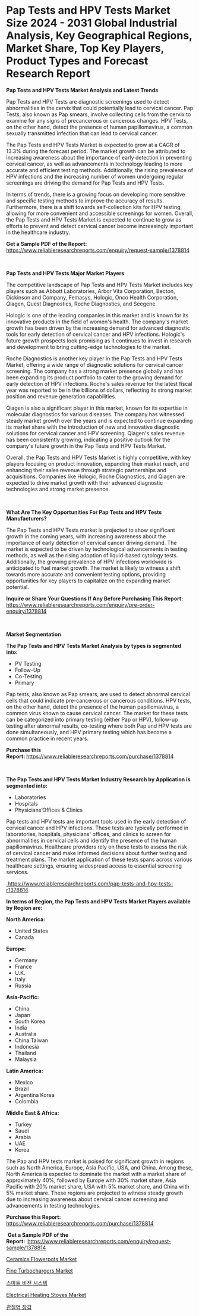 <p><h1>Pap Tests and HPV Tests Market Size 2024 - 2031 Global Industrial Analysis, Key Geographical Regions, Market Share, Top Key Players, Product Types and Forecast Research Report</h1></p><p><strong>Pap Tests and HPV Tests Market Analysis and Latest Trends</strong></p>
<p><p>Pap Tests and HPV Tests are diagnostic screenings used to detect abnormalities in the cervix that could potentially lead to cervical cancer. Pap Tests, also known as Pap smears, involve collecting cells from the cervix to examine for any signs of precancerous or cancerous changes. HPV Tests, on the other hand, detect the presence of human papillomavirus, a common sexually transmitted infection that can lead to cervical cancer.</p><p>The Pap Tests and HPV Tests Market is expected to grow at a CAGR of 13.3% during the forecast period. The market growth can be attributed to increasing awareness about the importance of early detection in preventing cervical cancer, as well as advancements in technology leading to more accurate and efficient testing methods. Additionally, the rising prevalence of HPV infections and the increasing number of women undergoing regular screenings are driving the demand for Pap Tests and HPV Tests.</p><p>In terms of trends, there is a growing focus on developing more sensitive and specific testing methods to improve the accuracy of results. Furthermore, there is a shift towards self-collection kits for HPV testing, allowing for more convenient and accessible screenings for women. Overall, the Pap Tests and HPV Tests Market is expected to continue to grow as efforts to prevent and detect cervical cancer become increasingly important in the healthcare industry.</p></p>
<p><strong>Get a Sample PDF of the Report:&nbsp;</strong> <a href="https://www.reliableresearchreports.com/enquiry/request-sample/1378814">https://www.reliableresearchreports.com/enquiry/request-sample/1378814</a></p>
<p>&nbsp;</p>
<p><strong>Pap Tests and HPV Tests Major Market Players</strong></p>
<p><p>The competitive landscape of Pap Tests and HPV Tests Market includes key players such as Abbott Laboratories, Arbor Vita Corporation, Becton, Dickinson and Company, Femasys, Hologic, Onco Health Corporation, Qiagen, Quest Diagnostics, Roche Diagnostics, and Seegene. </p><p>Hologic is one of the leading companies in this market and is known for its innovative products in the field of women's health. The company's market growth has been driven by the increasing demand for advanced diagnostic tools for early detection of cervical cancer and HPV infections. Hologic's future growth prospects look promising as it continues to invest in research and development to bring cutting-edge technologies to the market.</p><p>Roche Diagnostics is another key player in the Pap Tests and HPV Tests Market, offering a wide range of diagnostic solutions for cervical cancer screening. The company has a strong market presence globally and has been expanding its product portfolio to cater to the growing demand for early detection of HPV infections. Roche's sales revenue for the latest fiscal year was reported to be in the billions of dollars, reflecting its strong market position and revenue generation capabilities.</p><p>Qiagen is also a significant player in this market, known for its expertise in molecular diagnostics for various diseases. The company has witnessed steady market growth over the years and is expected to continue expanding its market share with the introduction of new and innovative diagnostic solutions for cervical cancer and HPV screening. Qiagen's sales revenue has been consistently growing, indicating a positive outlook for the company's future growth in the Pap Tests and HPV Tests Market. </p><p>Overall, the Pap Tests and HPV Tests Market is highly competitive, with key players focusing on product innovation, expanding their market reach, and enhancing their sales revenue through strategic partnerships and acquisitions. Companies like Hologic, Roche Diagnostics, and Qiagen are expected to drive market growth with their advanced diagnostic technologies and strong market presence.</p></p>
<p>&nbsp;</p>
<p><strong>What Are The Key Opportunities For Pap Tests and HPV Tests Manufacturers?</strong></p>
<p><p>The Pap Tests and HPV Tests market is projected to show significant growth in the coming years, with increasing awareness about the importance of early detection of cervical cancer driving demand. The market is expected to be driven by technological advancements in testing methods, as well as the rising adoption of liquid-based cytology tests. Additionally, the growing prevalence of HPV infections worldwide is anticipated to fuel market growth. The market is likely to witness a shift towards more accurate and convenient testing options, providing opportunities for key players to capitalize on the expanding market potential.</p></p>
<p><strong>Inquire or Share Your Questions If Any Before Purchasing This Report:</strong> <a href="https://www.reliableresearchreports.com/enquiry/pre-order-enquiry/1378814">https://www.reliableresearchreports.com/enquiry/pre-order-enquiry/1378814</a></p>
<p>&nbsp;</p>
<p><strong>Market Segmentation</strong></p>
<p><strong>The Pap Tests and HPV Tests Market Analysis by types is segmented into:</strong></p>
<p><ul><li>PV Testing</li><li>Follow-Up</li><li>Co-Testing</li><li>Primary</li></ul></p>
<p><p>Pap tests, also known as Pap smears, are used to detect abnormal cervical cells that could indicate pre-cancerous or cancerous conditions. HPV tests, on the other hand, detect the presence of the human papillomavirus, a common virus known to cause cervical cancer. The market for these tests can be categorized into primary testing (either Pap or HPV), follow-up testing after abnormal results, co-testing where both Pap and HPV tests are done simultaneously, and HPV primary testing which has become a common practice in recent years.</p></p>
<p><strong>Purchase this Report:&nbsp;</strong><a href="https://www.reliableresearchreports.com/purchase/1378814">https://www.reliableresearchreports.com/purchase/1378814</a></p>
<p>&nbsp;</p>
<p><strong>The Pap Tests and HPV Tests Market Industry Research by Application is segmented into:</strong></p>
<p><ul><li>Laboratories</li><li>Hospitals</li><li>Physicians’Offices & Clinics</li></ul></p>
<p><p>Pap tests and HPV tests are important tools used in the early detection of cervical cancer and HPV infections. These tests are typically performed in laboratories, hospitals, physicians' offices, and clinics to screen for abnormalities in cervical cells and identify the presence of the human papillomavirus. Healthcare providers rely on these tests to assess the risk of cervical cancer and make informed decisions about further testing and treatment plans. The market application of these tests spans across various healthcare settings, ensuring widespread access to essential screening services.</p></p>
<p><a href="https://www.reliableresearchreports.com/pap-tests-and-hpv-tests-r1378814">&nbsp;https://www.reliableresearchreports.com/pap-tests-and-hpv-tests-r1378814</a></p>
<p><strong>In terms of Region, the Pap Tests and HPV Tests Market Players available by Region are:</strong></p>
<p>
    <p> <strong> North America: </strong>
        <ul>
            <li>United States</li>
            <li>Canada</li>
        </ul>
        </p> 
    <p> <strong> Europe: </strong>
        <ul>
            <li>Germany</li>
            <li>France</li>
            <li>U.K.</li>
            <li>Italy</li>
            <li>Russia</li>
        </ul>
        </p> 
    <p> <strong> Asia-Pacific: </strong>
        <ul>
            <li>China</li>
            <li>Japan</li>
            <li>South Korea</li>
            <li>India</li>
            <li>Australia</li>
            <li>China Taiwan</li>
            <li>Indonesia</li>
            <li>Thailand</li>
            <li>Malaysia</li>
        </ul>
        </p> 
    <p> <strong> Latin America: </strong>
        <ul>
            <li>Mexico</li>
            <li>Brazil</li>
            <li>Argentina Korea</li>
            <li>Colombia</li>
        </ul>
        </p> 
    <p> <strong> Middle East & Africa: </strong>
        <ul>
            <li>Turkey</li>
            <li>Saudi</li>
            <li>Arabia</li>
            <li>UAE</li>
            <li>Korea</li>
        </ul>
    </p>
    </p>
<p><p>The Pap and HPV tests market is poised for significant growth in regions such as North America, Europe, Asia Pacific, USA, and China. Among these, North America is expected to dominate the market with a market share of approximately 40%, followed by Europe with 30% market share, Asia Pacific with 20% market share, USA with 5% market share, and China with 5% market share. These regions are projected to witness steady growth due to increasing awareness about cervical cancer screening and advancements in testing technologies.</p></p>
<p><strong>Purchase this Report: </strong><a href="https://www.reliableresearchreports.com/purchase/1378814">https://www.reliableresearchreports.com/purchase/1378814</a></p>
<p>&nbsp;<strong>Get a Sample PDF of the Report:&nbsp;&nbsp;</strong><a href="https://www.reliableresearchreports.com/enquiry/request-sample/1378814">https://www.reliableresearchreports.com/enquiry/request-sample/1378814</a></p>
<p><strong></strong></p>
<p><p><a href="https://github.com/fiixsa/Market-Research-Report-List-4/blob/main/ceramics-flowerpots-market.md">Ceramics Flowerpots Market</a></p><p><a href="https://github.com/Airanohannonzb68e5pb53oc1/Market-Research-Report-List-3/blob/main/fine-turbochargers-market.md">Fine Turbochargers Market</a></p><p><a href="https://github.com/erwindropdead54/Market-Research-Report-List-2/blob/main/110359073117.md">스마트 비전 시스템</a></p><p><a href="https://github.com/cecuraprangm/Market-Research-Report-List-4/blob/main/electrical-heating-stoves-market.md">Electrical Heating Stoves Market</a></p><p><a href="https://github.com/alfitoms13/Market-Research-Report-List-2/blob/main/839840973118.md">관절염 장갑</a></p></p>